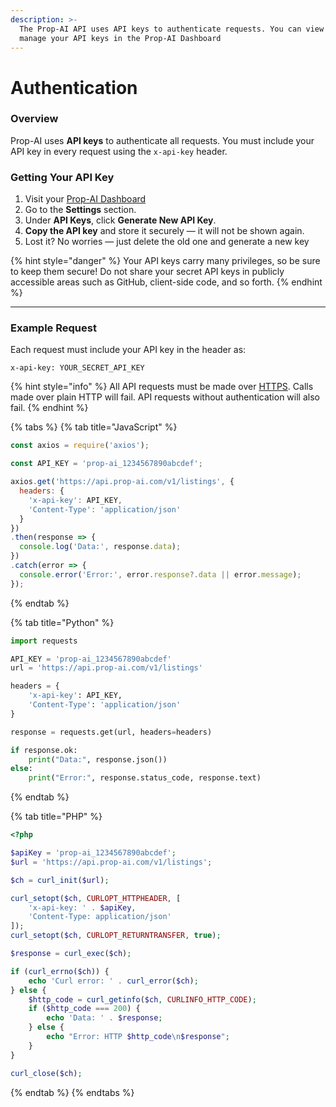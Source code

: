 ```yaml
---
description: >-
  The Prop-AI API uses API keys to authenticate requests. You can view and
  manage your API keys in the Prop-AI Dashboard
---
```


# Authentication

### Overview

Prop-AI uses **API keys** to authenticate all requests. You must include your API key in every request using the `x-api-key` header.

### Getting Your API Key

1. Visit your [Prop-AI Dashboard](https://prop-ai.com)
2. Go to the **Settings** section.
3. Under **API Keys**, click **Generate New API Key**.
4. **Copy the API key** and store it securely — it will not be shown again.
5. Lost it? No worries — just delete the old one and generate a new key

{% hint style="danger" %}
Your API keys carry many privileges, so be sure to keep them secure! Do not share your secret API keys in publicly accessible areas such as GitHub, client-side code, and so forth.
{% endhint %}

***

### Example Request

Each request must include your API key in the header as:

```http
x-api-key: YOUR_SECRET_API_KEY
```

{% hint style="info" %}
All API requests must be made over [HTTPS](http://en.wikipedia.org/wiki/HTTP_Secure). Calls made over plain HTTP will fail. API requests without authentication will also fail.
{% endhint %}

{% tabs %}
{% tab title="JavaScript" %}
```javascript
const axios = require('axios');

const API_KEY = 'prop-ai_1234567890abcdef';

axios.get('https://api.prop-ai.com/v1/listings', {
  headers: {
    'x-api-key': API_KEY,
    'Content-Type': 'application/json'
  }
})
.then(response => {
  console.log('Data:', response.data);
})
.catch(error => {
  console.error('Error:', error.response?.data || error.message);
});

```
{% endtab %}

{% tab title="Python" %}
```python
import requests

API_KEY = 'prop-ai_1234567890abcdef'
url = 'https://api.prop-ai.com/v1/listings'

headers = {
    'x-api-key': API_KEY,
    'Content-Type': 'application/json'
}

response = requests.get(url, headers=headers)

if response.ok:
    print("Data:", response.json())
else:
    print("Error:", response.status_code, response.text)

```
{% endtab %}

{% tab title="PHP" %}
```php
<?php

$apiKey = 'prop-ai_1234567890abcdef';
$url = 'https://api.prop-ai.com/v1/listings';

$ch = curl_init($url);

curl_setopt($ch, CURLOPT_HTTPHEADER, [
    'x-api-key: ' . $apiKey,
    'Content-Type: application/json'
]);
curl_setopt($ch, CURLOPT_RETURNTRANSFER, true);

$response = curl_exec($ch);

if (curl_errno($ch)) {
    echo 'Curl error: ' . curl_error($ch);
} else {
    $http_code = curl_getinfo($ch, CURLINFO_HTTP_CODE);
    if ($http_code === 200) {
        echo 'Data: ' . $response;
    } else {
        echo "Error: HTTP $http_code\n$response";
    }
}

curl_close($ch);

```
{% endtab %}
{% endtabs %}
